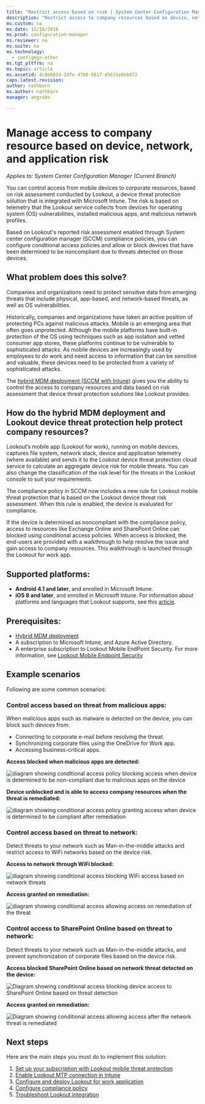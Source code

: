 ```yaml
---
title: "Restrict access based on risk | System Center Configuration Manager"
description: "Restrict access to company resources based on device, network and application risk."
ms.custom: na
ms.date: 11/18/2016
ms.prod: configuration-manager
ms.reviewer: na
ms.suite: na
ms.technology:
  - configmgr-other
ms.tgt_pltfrm: na
ms.topic: article
ms.assetid: 4c0e6824-2dfe-4700-b817-d5631e0eb872
caps.latest.revision:
author: nathbarn
ms.author: nathbarn
manager: angrobe

---
```

# Manage access to company resource based on device, network, and application risk

*Applies to: System Center Configuration Manager (Current Branch)*

You can control access from mobile devices to corporate resources, based on risk assessment conducted by Lookout, a device threat protection solution that is integrated with Microsoft Intune. The risk is based on telemetry that the Lookout service collects from devices for operating system (OS) vulnerabilities, installed malicious apps, and malicious network profiles. 

Based on Lookout's reported risk assessment enabled through System center configuration manager (SCCM) compliance policies, you can  configure conditional access policies and allow or block devices that have been determined to be noncompliant due to threats detected on those devices.  

## What problem does this solve?
Companies and organizations need to protect sensitive data from emerging threats that include physical, app-based, and network-based threats, as well as OS vulnerabilities.

Historically, companies and organizations have taken an active position of protecting PCs against malicious attacks. Mobile is an emerging area that often goes unprotected. Although the mobile platforms have built-in protection of the OS using techniques such as app isolation and vetted consumer app stores, these platforms continue to be vulnerable to sophisticated attacks. As mobile devices are increasingly used by employees to do work and need access to information that can be sensitive and valuable, these devices need to be protected from a variety of sophisticated attacks.

The [hybrid MDM deployment (SCCM with Intune)](https://docs.microsoft.com/en-us/sccm/mdm/understand/choose-between-standalone-intune-and-hybrid-mobile-device-management) gives you the ability to control the access to company resources and data based on risk assessment that device threat protection solutions like Lookout provides.

## How do the hybrid MDM deployment and Lookout device threat protection help protect company resources?
Lookout’s mobile app (Lookout for work), running on mobile devices, captures file system, network stack, device and application telemetry (where available) and sends it to the Lookout device threat protection cloud service to calculate an aggregate device risk for mobile threats. You can also change the classification of the risk level for the threats in the Lookout console to suit your requirements.  

The compliance policy in SCCM now includes a new rule for Lookout mobile threat protection that is based on the Lookout device threat risk assessment. When this rule is enabled, the device is evaluated for compliance.

If the device is determined as noncompliant with the compliance policy, access to resources like Exchange Online and SharePoint Online can blocked using conditional access policies. When access is blocked, the end-users are provided with a walkthrough to  help resolve the issue and gain access to company resources. This walkthrough is launched through the Lookout for work app.

## Supported platforms:
* **Android 4.1 and later**, and enrolled in Microsoft Intune.
* **iOS 8 and later**, and enrolled in Microsoft Intune.
For information about platforms and languages that Lookout supports, see this [article](https://personal.support.lookout.com/hc/en-us/articles/114094140253).

## Prerequisites:
* [Hybrid MDM deployment](https://docs.microsoft.com/en-us/sccm/mdm/understand/choose-between-standalone-intune-and-hybrid-mobile-device-management)
* A subscription to Microsoft Intune, and Azure Active Directory.
* A enterprise subscription to Lookout Mobile EndPoint Security.  For more information, see [Lookout Mobile Endpoint Security](https://www.lookout.com/products/mobile-endpoint-security)

## Example scenarios
Following are some common scenarios:
### Control access based on threat from malicious apps:
When malicious apps such as malware is detected on the device, you can block such devices from:
* Connecting to corporate e-mail before resolving the threat.
* Synchronizing corporate files using the OneDrive for Work app.
* Accessing business-critical apps.

**Access blocked when malicious apps are detected:**

![diagram showing conditional access policy blocking access when device is determined to be non-compliant due to malicious apps on the device](../media/config-mgr-maliciousapps_blocked.png)

**Device unblocked and is able to access company resources when the threat is remediated:**

![diagram showing conditional access policy granting access when device is determined to be compliant after remediation](../media/config-mgr-maliciousapps-unblocked.png)
### Control access based on threat to network:
Detect threats to your network such as Man-in-the-middle attacks and restrict access to WiFi networks based on the device risk.

**Access to network through WiFi blocked:**

![diagram showing conditional access blocking WiFi access based on network threats](../media/config-mgr-network-wifi-blocked.png)

**Access granted on remediation:**

![diagram showing conditional access allowing access on remediation of the threat](../media/config-mgr-network-wifi-unblocked.png)
### Control access to SharePoint Online based on threat to network:

Detect threats to your network such as Man-in-the-middle attacks, and prevent synchronization of corporate files based on the device risk.

**Access blocked SharePoint Online based on network threat detected on the device:**

![Diagram showing conditional access blocking device access to SharePoint Online based on threat detection](../media/config-mgr-network-spo-blocked.png)


**Access granted on remediation:**

![Diagram showing conditional access allowing access after the network threat is remediated](../media/config-mgr-network-spo-unblocked.png)

## Next steps
Here are the main steps you must do to implement this solution:
1.	[Set up your subscription with Lookout mobile threat protection](set-up-your-subscription-with-lookout.md)
2.	[Enable Lookout MTP connection in Intune](enable-lookout-connection-in-intune.md)
3.  [Configure and deploy Lookout for work application](configure-and-deploy-lookout-for-work-apps.md)
4.	[Configure compliance policy](enable-device-threat-protection-rule-compliance-policy.md)
5.	[Troubleshoot Lookout integration](troubleshoot-lookout-integration.md)
